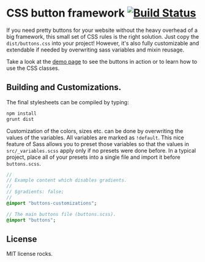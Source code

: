 CSS button framework [![Build Status](https://travis-ci.org/nsommer/buttons.svg)](https://travis-ci.org/nsommer/buttons)
=====================
If you need pretty buttons for your website without the heavy overhead of a big framework, this small set of CSS rules is the right solution. Just copy the `dist/buttons.css` into your project! However, it's also fully customizable and extendable if needed by overwriting sass variables and mixin reusage.

Take a look at the [demo page](http://nsommer.github.io/buttons) to see the buttons in action or to learn how to use the CSS classes.

## Building and Customizations.
The final stylesheets can be compiled by typing:

```bash
npm install
grunt dist
```

Customization of the colors, sizes etc. can be done by overwriting the values of the variables. All variables are marked as `!default`. This nice feature of Sass allows you to preset those variables so that the values in `src/_variables.scss` apply only if no presets were done before. In a typical project, place all of your presets into a single file and import it before `buttons.scss`.

```sass
//
// Example content which disables gradients.
//
// $gradients: false;
//
@import "buttons-customizations";

// The main buttons file (buttons.scss).
@import "buttons";
```

## License
MIT license rocks.
